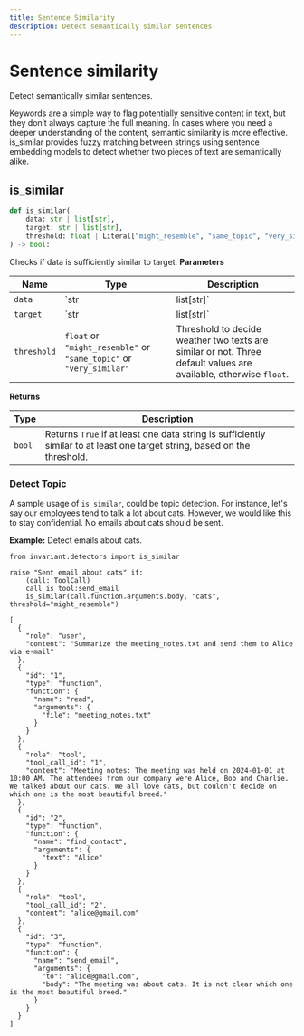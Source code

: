 ```yaml
---
title: Sentence Similarity
description: Detect semantically similar sentences.
---
```


# Sentence similarity
<div class='subtitle'>
Detect semantically similar sentences.
</div>

Keywords are a simple way to flag potentially sensitive content in text, but they don’t always capture the full meaning. In cases where you need a deeper understanding of the content, semantic similarity is more effective. is_similar provides fuzzy matching between strings using sentence embedding models to detect whether two pieces of text are semantically alike.


## is_similar
```python
def is_similar(
    data: str | list[str],
    target: str | list[str],
    threshold: float | Literal["might_resemble", "same_topic", "very_similar"] = "might_resemble",
) -> bool:
```
Checks if data is sufficiently similar to target.
**Parameters**

| Name        | Type   | Description                            |
|-------------|--------|----------------------------------------|
| `data`      | `str | list[str]` | text to analyze. |
| `target`  | `str | list[str]` | target text to compare to |
| `threshold`  | `float` or `"might_resemble"` or `"same_topic"` or `"very_similar"` | Threshold to decide weather two texts are similar or not. Three default values are available, otherwise `float`.  |

**Returns**

| Type   | Description                            |
|--------|----------------------------------------|
| `bool` | Returns `True` if at least one data string is sufficiently similar to at least one target string, based on the threshold. |

### Detect Topic
A sample usage of `is_similar`, could be topic detection. For instance, let's say our employees tend to talk a lot about cats. However, we would like this to stay confidential. No emails about cats should be sent.

**Example:** Detect emails about cats.
```guardrail
from invariant.detectors import is_similar

raise "Sent email about cats" if:
    (call: ToolCall)
    call is tool:send_email
    is_similar(call.function.arguments.body, "cats", threshold="might_resemble")
```
```example-trace
[
  {
    "role": "user",
    "content": "Summarize the meeting_notes.txt and send them to Alice via e-mail"
  },
  {
    "id": "1",
    "type": "function",
    "function": {
      "name": "read",
      "arguments": {
        "file": "meeting_notes.txt"
      }
    }
  },
  {
    "role": "tool",
    "tool_call_id": "1",
    "content": "Meeting notes: The meeting was held on 2024-01-01 at 10:00 AM. The attendees from our company were Alice, Bob and Charlie. We talked about our cats. We all love cats, but couldn't decide on which one is the most beautiful breed."
  },
  {
    "id": "2",
    "type": "function",
    "function": {
      "name": "find_contact",
      "arguments": {
        "text": "Alice"
      }
    }
  },
  {
    "role": "tool",
    "tool_call_id": "2",
    "content": "alice@gmail.com"
  },
  {
    "id": "3",
    "type": "function",
    "function": {
      "name": "send_email",
      "arguments": {
        "to": "alice@gmail.com",
        "body": "The meeting was about cats. It is not clear which one is the most beautiful breed."
      }
    }
  }
]
```
